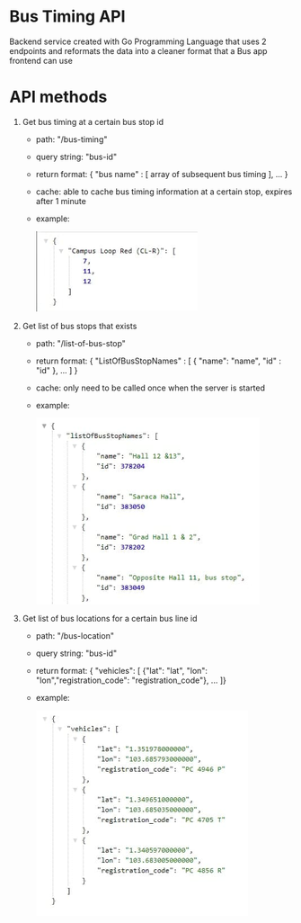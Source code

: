 # Bus Timing API
Backend service created with Go Programming Language that uses 2 endpoints and reformats the data into a cleaner format that a Bus app frontend can use

# API methods
1. Get bus timing at a certain bus stop id
    - path: "/bus-timing"
    - query string: "bus-id"
    - return format: { "bus name" : [ array of subsequent bus timing ], ... }
    - cache: able to cache bus timing information at a certain stop, expires after 1 minute
    - example:

        ![get bus timing example](./assets/get-bus-timing-example.jpg)
2. Get list of bus stops that exists
    - path: "/list-of-bus-stop"
    - return format: { "ListOfBusStopNames" : [ { "name": "name", "id" : "id" }, ... ] }
    - cache: only need to be called once when the server is started
    - example:
    
        ![get list of bus stop example](./assets/get-list-of-bus-stop-example.jpg)
3. Get list of bus locations for a certain bus line id
    - path: "/bus-location"
    - query string: "bus-id"
    - return format: { "vehicles": [ {"lat": "lat", "lon": "lon","registration_code": "registration_code"}, ... ]}
    - example:
    
        ![get bus location example](./assets/get-bus-location-example.jpg)
